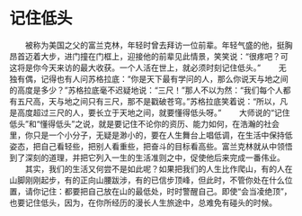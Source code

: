 # 记住低头
　　被称为美国之父的富兰克林，年轻时曾去拜访一位前辈。年轻气盛的他，挺胸昂首迈着大步，进门撞在门框上，迎接他的前辈见此情景，笑笑说：“很疼吧？可这将是你今天来访的最大收获。一个人活在世上，就必须时刻记住低头。” 
　　无独有偶，记得也有人问苏格拉底：“你是天下最有学问的人，那么你说天与地之间的高度是多少？”苏格拉底毫不迟疑地说：“三尺！”那人不以为然：“我们每个人都有五尺高，天与地之间只有三尺，那不是戳破苍穹。”苏格拉底笑着说：“所以，凡是高度超过三尺的人，要长立于天地之间，就要懂得低头呀。” 
　　大师说的“记住低头”和“懂得低头”之说，就是要记住不论你的资历、能力如何，在浩瀚的社会里，你只是一个小分子，无疑是渺小的，要在人生舞台上唱低调，在生活中保持低姿态，把自己看轻些，把别人看重些，把奋斗的目标看高些。富兰克林就从中领悟到了深刻的道理，并把它列入一生的生活准则之中，促使他后来完成一番伟业。 
　　其实，我们的生活又何尝不是如此呢？如果把我们的人生比作爬山，有的人在山脚刚刚起步，有的正向山腰跋涉，有的已信步顶峰，但此时，不管你处在什么位置，请你记住：都要把自己放在山的最低处，时时警醒自己。即使“会当凌绝顶”，也要记住低头，因为，在你所经历的漫长人生旅途中，总难免有碰头的时候。
 